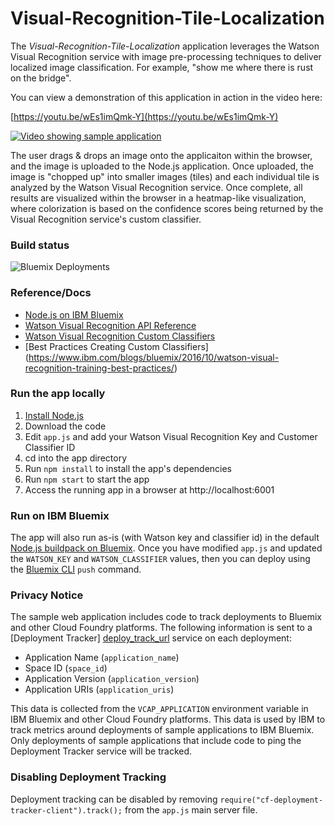 # Visual-Recognition-Tile-Localization

The *Visual-Recognition-Tile-Localization* application leverages the Watson Visual Recognition service with image pre-processing techniques to deliver localized image classification.  For example, "show me where there is rust on the bridge".

You can view a demonstration of this application in action in the video here:

[https://youtu.be/wEs1imQmk-Y](https://youtu.be/wEs1imQmk-Y)

[![Video showing sample application](https://img.youtube.com/vi/wEs1imQmk-Y/0.jpg)](https://www.youtube.com/watch?v=wEs1imQmk-Y)

The user drags & drops an image onto the applicaiton within the browser, and the image is uploaded to the Node.js application.  Once uploaded, the image is "chopped up" into smaller images (tiles) and each individual tile is analyzed by the Watson Visual Recognition service.  Once complete, all results are visualized within the browser in a heatmap-like visualization, where colorization is based on the confidence scores being returned by the Visual Recognition service's custom classifier.

### Build status

![Bluemix Deployments](https://deployment-tracker.mybluemix.net/stats/08049cff3cd80ac8b203d9068a36cb53/badge.svg)

### Reference/Docs

* [Node.js on IBM Bluemix](https://console.ng.bluemix.net/catalog/starters/sdk-for-nodejs/)
* [Watson Visual Recognition API Reference](https://www.ibm.com/watson/developercloud/visual-recognition/api/v3/)
* [Watson Visual Recognition Custom Classifiers](https://www.ibm.com/watson/developercloud/visual-recognition/api/v3/#classifiers)
* [Best Practices Creating Custom Classifiers] (https://www.ibm.com/blogs/bluemix/2016/10/watson-visual-recognition-training-best-practices/)


### Run the app locally

1. [Install Node.js][install_node]
2. Download the code
3. Edit `app.js` and add your Watson Visual Recognition Key and Customer Classifier ID
4. cd into the app directory
5. Run `npm install` to install the app's dependencies
6. Run `npm start` to start the app
7. Access the running app in a browser at http://localhost:6001

### Run on IBM Bluemix

The app will also run as-is (with Watson key and classifier id) in the default [Node.js buildpack on Bluemix][node_bluemix].  Once you have modified `app.js` and updated the `WATSON_KEY` and `WATSON_CLASSIFIER` values, then you can deploy using the [Bluemix CLI][bluemix_cli] `push` command. 

### Privacy Notice

The sample web application includes code to track deployments to Bluemix and other Cloud Foundry platforms. The following information is sent to a [Deployment Tracker] [deploy_track_url] service on each deployment:

* Application Name (`application_name`)
* Space ID (`space_id`)
* Application Version (`application_version`)
* Application URIs (`application_uris`)

This data is collected from the `VCAP_APPLICATION` environment variable in IBM Bluemix and other Cloud Foundry platforms. This data is used by IBM to track metrics around deployments of sample applications to IBM Bluemix. Only deployments of sample applications that include code to ping the Deployment Tracker service will be tracked.

### Disabling Deployment Tracking

Deployment tracking can be disabled by removing `require("cf-deployment-tracker-client").track();` from the `app.js` main server file.

[deploy_track_url]: https://github.com/cloudant-labs/deployment-tracker
[install_node]: https://nodejs.org/en/download/
[node_bluemix]: https://console.ng.bluemix.net/catalog/starters/sdk-for-nodejs/
[bluemix_cli]: https://console.ng.bluemix.net/docs/cli/reference/bluemix_cli/index.html
